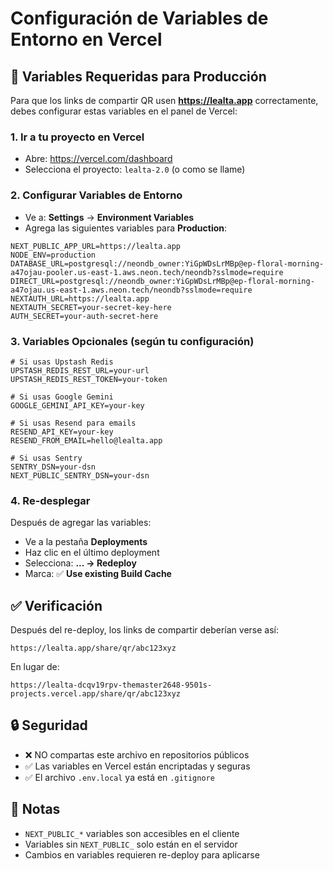 # Configuración de Variables de Entorno en Vercel

## 🚀 Variables Requeridas para Producción

Para que los links de compartir QR usen **https://lealta.app** correctamente, debes configurar estas variables en el panel de Vercel:

### 1. Ir a tu proyecto en Vercel
- Abre: https://vercel.com/dashboard
- Selecciona el proyecto: `lealta-2.0` (o como se llame)

### 2. Configurar Variables de Entorno
- Ve a: **Settings** → **Environment Variables**
- Agrega las siguientes variables para **Production**:

```
NEXT_PUBLIC_APP_URL=https://lealta.app
NODE_ENV=production
DATABASE_URL=postgresql://neondb_owner:YiGpWDsLrMBp@ep-floral-morning-a47ojau-pooler.us-east-1.aws.neon.tech/neondb?sslmode=require
DIRECT_URL=postgresql://neondb_owner:YiGpWDsLrMBp@ep-floral-morning-a47ojau.us-east-1.aws.neon.tech/neondb?sslmode=require
NEXTAUTH_URL=https://lealta.app
NEXTAUTH_SECRET=your-secret-key-here
AUTH_SECRET=your-auth-secret-here
```

### 3. Variables Opcionales (según tu configuración)
```
# Si usas Upstash Redis
UPSTASH_REDIS_REST_URL=your-url
UPSTASH_REDIS_REST_TOKEN=your-token

# Si usas Google Gemini
GOOGLE_GEMINI_API_KEY=your-key

# Si usas Resend para emails
RESEND_API_KEY=your-key
RESEND_FROM_EMAIL=hello@lealta.app

# Si usas Sentry
SENTRY_DSN=your-dsn
NEXT_PUBLIC_SENTRY_DSN=your-dsn
```

### 4. Re-desplegar
Después de agregar las variables:
- Ve a la pestaña **Deployments**
- Haz clic en el último deployment
- Selecciona: **... → Redeploy**
- Marca: ✅ **Use existing Build Cache**

## ✅ Verificación

Después del re-deploy, los links de compartir deberían verse así:
```
https://lealta.app/share/qr/abc123xyz
```

En lugar de:
```
https://lealta-dcqv19rpv-themaster2648-9501s-projects.vercel.app/share/qr/abc123xyz
```

## 🔒 Seguridad

- ❌ NO compartas este archivo en repositorios públicos
- ✅ Las variables en Vercel están encriptadas y seguras
- ✅ El archivo `.env.local` ya está en `.gitignore`

## 📝 Notas

- `NEXT_PUBLIC_*` variables son accesibles en el cliente
- Variables sin `NEXT_PUBLIC_` solo están en el servidor
- Cambios en variables requieren re-deploy para aplicarse
